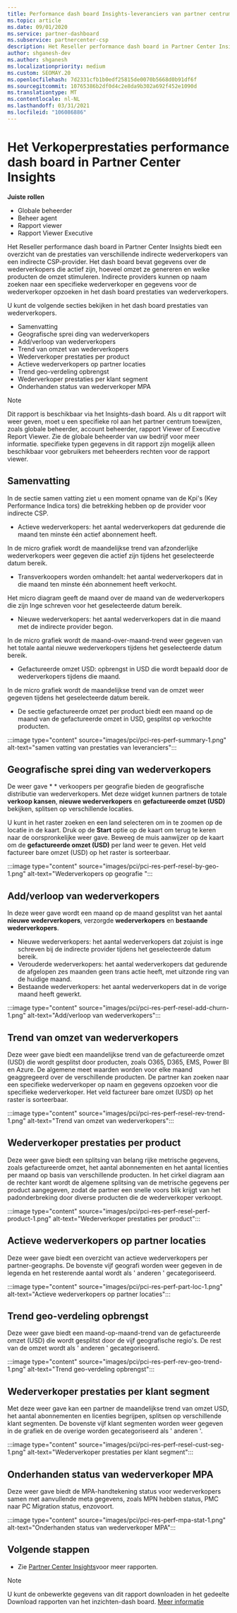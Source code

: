 ```yaml
---
title: Performance dash board Insights-leveranciers van partner centrum
ms.topic: article
ms.date: 09/01/2020
ms.service: partner-dashboard
ms.subservice: partnercenter-csp
description: Het Reseller performance dash board in Partner Center Insights biedt een overzicht van de prestaties van verschillende indirecte wederverkopers van een indirecte CSP-provider.
author: shganesh-dev
ms.author: shganesh
ms.localizationpriority: medium
ms.custom: SEOMAY.20
ms.openlocfilehash: 7d2331cfb1b0edf25815de0070b5668d0b91df6f
ms.sourcegitcommit: 10765386b2df0d4c2e8da9b302a692f452e1090d
ms.translationtype: MT
ms.contentlocale: nl-NL
ms.lasthandoff: 03/31/2021
ms.locfileid: "106086886"
---
```

# <a name="reseller-performance-dashboard-in-partner-center-insights"></a>Het Verkoperprestaties performance dash board in Partner Center Insights

**Juiste rollen**

- Globale beheerder
- Beheer agent
- Rapport viewer
- Rapport Viewer Executive

Het Reseller performance dash board in Partner Center Insights biedt een overzicht van de prestaties van verschillende indirecte wederverkopers van een indirecte CSP-provider. Het dash board bevat gegevens over de wederverkopers die actief zijn, hoeveel omzet ze genereren en welke producten de omzet stimuleren. Indirecte providers kunnen op naam zoeken naar een specifieke wederverkoper en gegevens voor de wederverkoper opzoeken in het dash board prestaties van wederverkopers.

U kunt de volgende secties bekijken in het dash board prestaties van wederverkopers.

- Samenvatting
- Geografische sprei ding van wederverkopers
- Add/verloop van wederverkopers 
- Trend van omzet van wederverkopers 
- Wederverkoper prestaties per product
- Actieve wederverkopers op partner locaties
- Trend geo-verdeling opbrengst
- Wederverkoper prestaties per klant segment
- Onderhanden status van wederverkoper MPA

 > [!NOTE]
 > Dit rapport is beschikbaar via het Insights-dash board. Als u dit rapport wilt weer geven, moet u een specifieke rol aan het partner centrum toewijzen, zoals globale beheerder, account beheerder, rapport Viewer of Executive Report Viewer. Zie de globale beheerder van uw bedrijf voor meer informatie. specifieke typen gegevens in dit rapport zijn mogelijk alleen beschikbaar voor gebruikers met beheerders rechten voor de rapport viewer.

## <a name="summary"></a>Samenvatting

In de sectie samen vatting ziet u een moment opname van de Kpi's (Key Performance Indica tors) die betrekking hebben op de provider voor indirecte CSP.

- Actieve wederverkopers: het aantal wederverkopers dat gedurende die maand ten minste één actief abonnement heeft.

In de micro grafiek wordt de maandelijkse trend van afzonderlijke wederverkopers weer gegeven die actief zijn tijdens het geselecteerde datum bereik.

- Transverkoopers worden omhandelt: het aantal wederverkopers dat in die maand ten minste één abonnement heeft verkocht. 

Het micro diagram geeft de maand over de maand van de wederverkopers die zijn Inge schreven voor het geselecteerde datum bereik.

- Nieuwe wederverkopers: het aantal wederverkopers dat in die maand met de indirecte provider begon. 

In de micro grafiek wordt de maand-over-maand-trend weer gegeven van het totale aantal nieuwe wederverkopers tijdens het geselecteerde datum bereik.

- Gefactureerde omzet USD: opbrengst in USD die wordt bepaald door de wederverkopers tijdens die maand. 

In de micro grafiek wordt de maandelijkse trend van de omzet weer gegeven tijdens het geselecteerde datum bereik.

- De sectie gefactureerde omzet per product biedt een maand op de maand van de gefactureerde omzet in USD, gesplitst op verkochte producten. 

:::image type="content" source="images/pci/pci-res-perf-summary-1.png" alt-text="samen vatting van prestaties van leveranciers":::

## <a name="geographical-spread-of-resellers"></a>Geografische sprei ding van wederverkopers

De weer gave * * verkoopers per geografie bieden de geografische distributie van wederverkopers. Met deze widget kunnen partners de totale **verkoop kansen**, **nieuwe wederverkopers** en **gefactureerde omzet (USD)** bekijken, splitsen op verschillende locaties.

U kunt in het raster zoeken en een land selecteren om in te zoomen op de locatie in de kaart. Druk op de **Start** optie op de kaart om terug te keren naar de oorspronkelijke weer gave. Beweeg de muis aanwijzer op de kaart om de **gefactureerde omzet (USD)** per land weer te geven. Het veld factureer bare omzet (USD) op het raster is sorteerbaar.

:::image type="content" source="images/pci/pci-res-perf-resel-by-geo-1.png" alt-text="Wederverkopers op geografie ":::

## <a name="resellers-addchurns"></a>Add/verloop van wederverkopers

In deze weer gave wordt een maand op de maand gesplitst van het aantal **nieuwe wederverkopers**, verzorgde **wederverkopers** en **bestaande wederverkopers**. 

- Nieuwe wederverkopers: het aantal wederverkopers dat zojuist is inge schreven bij de indirecte provider tijdens het geselecteerde datum bereik.
- Verouderde wederverkopers: het aantal wederverkopers dat gedurende de afgelopen zes maanden geen trans actie heeft, met uitzonde ring van de huidige maand.
- Bestaande wederverkopers: het aantal wederverkopers dat in de vorige maand heeft gewerkt.

:::image type="content" source="images/pci/pci-res-perf-resel-add-churn-1.png" alt-text="Add/verloop van wederverkopers":::

## <a name="resellers-revenue-trend"></a>Trend van omzet van wederverkopers 

Deze weer gave biedt een maandelijkse trend van de gefactureerde omzet (USD) die wordt gesplitst door producten, zoals O365, D365, EMS, Power BI en Azure. De algemene meet waarden worden voor elke maand geaggregeerd over de verschillende producten. De partner kan zoeken naar een specifieke wederverkoper op naam en gegevens opzoeken voor die specifieke wederverkoper. Het veld factureer bare omzet (USD) op het raster is sorteerbaar.

:::image type="content" source="images/pci/pci-res-perf-resel-rev-trend-1.png" alt-text="Trend van omzet van wederverkopers":::

## <a name="reseller-performance-by-products"></a>Wederverkoper prestaties per product

Deze weer gave biedt een splitsing van belang rijke metrische gegevens, zoals gefactureerde omzet, het aantal abonnementen en het aantal licenties per maand op basis van verschillende producten. In het cirkel diagram aan de rechter kant wordt de algemene splitsing van de metrische gegevens per product aangegeven, zodat de partner een snelle voors blik krijgt van het padonderbreking door diverse producten die de wederverkoper verkoopt.

:::image type="content" source="images/pci/pci-res-perf-resel-perf-product-1.png" alt-text="Wederverkoper prestaties per product":::

## <a name="active-resellers-by-partner-locations"></a>Actieve wederverkopers op partner locaties

Deze weer gave biedt een overzicht van actieve wederverkopers per partner-geographs. De bovenste vijf geografi worden weer gegeven in de legenda en het resterende aantal wordt als ' anderen ' gecategoriseerd.

:::image type="content" source="images/pci/pci-res-perf-part-loc-1.png" alt-text="Actieve wederverkopers op partner locaties":::

## <a name="revenue-geo-distribution-trend"></a>Trend geo-verdeling opbrengst

Deze weer gave biedt een maand-op-maand-trend van de gefactureerde omzet (USD) die wordt gesplitst door de vijf geografische regio's.  De rest van de omzet wordt als ' anderen ' gecategoriseerd.

:::image type="content" source="images/pci/pci-res-perf-rev-geo-trend-1.png" alt-text="Trend geo-verdeling opbrengst":::

## <a name="reseller-performance-by-customer-segment"></a>Wederverkoper prestaties per klant segment

Met deze weer gave kan een partner de maandelijkse trend van omzet USD, het aantal abonnementen en licenties begrijpen, splitsen op verschillende klant segmenten. De bovenste vijf klant segmenten worden weer gegeven in de grafiek en de overige worden gecategoriseerd als ' anderen '.

:::image type="content" source="images/pci/pci-res-perf-resel-cust-seg-1.png" alt-text="Wederverkoper prestaties per klant segment":::

## <a name="reseller-mpa-signing-status"></a>Onderhanden status van wederverkoper MPA

Deze weer gave biedt de MPA-handtekening status voor wederverkopers samen met aanvullende meta gegevens, zoals MPN hebben status, PMC naar PC Migration status, enzovoort.

:::image type="content" source="images/pci/pci-res-perf-mpa-stat-1.png" alt-text="Onderhanden status van wederverkoper MPA":::

## <a name="next-steps"></a>Volgende stappen

- Zie [Partner Center Insights](partner-center-insights.md)voor meer rapporten.

>[!NOTE] 
> U kunt de onbewerkte gegevens van dit rapport downloaden in het gedeelte Download rapporten van het inzichten-dash board. [Meer informatie](pci-download-reports.md) 
